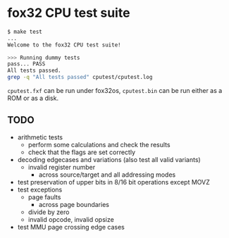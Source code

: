 # fox32 CPU test suite

```sh
$ make test
...
Welcome to the fox32 CPU test suite!

>>> Running dummy tests
pass... PASS
All tests passed.
grep -q "All tests passed" cputest/cputest.log
```

`cputest.fxf` can be run under fox32os, `cputest.bin` can be run either as a ROM or as a disk.

## TODO

- arithmetic tests
  - perform some calculations and check the results
  - check that the flags are set correctly
- decoding edgecases and variations (also test all valid variants)
  - invalid register number
    - across source/target and all addressing modes
- test preservation of upper bits in 8/16 bit operations except MOVZ
- test exceptions
  - page faults
    - across page boundaries
  - divide by zero
  - invalid opcode, invalid opsize
- test MMU page crossing edge cases

